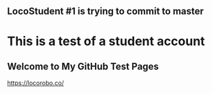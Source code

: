 ## LocoStudent #1 is trying to commit to master

# This is a test of a student account

## Welcome to My GitHub Test Pages

https://locorobo.co/

